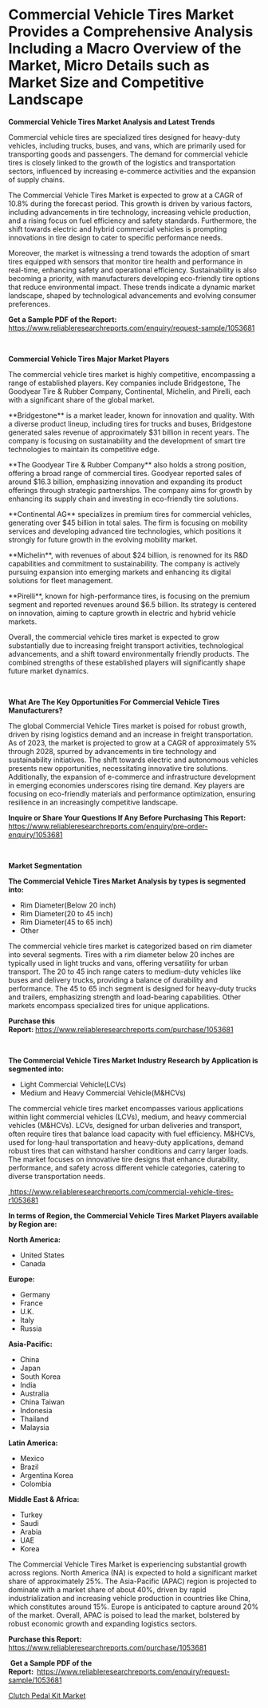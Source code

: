 <p><h1>Commercial Vehicle Tires Market Provides a Comprehensive Analysis Including a Macro Overview of the Market, Micro Details such as Market Size and Competitive Landscape</h1></p><p><strong>Commercial Vehicle Tires Market Analysis and Latest Trends</strong></p>
<p><p>Commercial vehicle tires are specialized tires designed for heavy-duty vehicles, including trucks, buses, and vans, which are primarily used for transporting goods and passengers. The demand for commercial vehicle tires is closely linked to the growth of the logistics and transportation sectors, influenced by increasing e-commerce activities and the expansion of supply chains.</p><p>The Commercial Vehicle Tires Market is expected to grow at a CAGR of 10.8% during the forecast period. This growth is driven by various factors, including advancements in tire technology, increasing vehicle production, and a rising focus on fuel efficiency and safety standards. Furthermore, the shift towards electric and hybrid commercial vehicles is prompting innovations in tire design to cater to specific performance needs.</p><p>Moreover, the market is witnessing a trend towards the adoption of smart tires equipped with sensors that monitor tire health and performance in real-time, enhancing safety and operational efficiency. Sustainability is also becoming a priority, with manufacturers developing eco-friendly tire options that reduce environmental impact. These trends indicate a dynamic market landscape, shaped by technological advancements and evolving consumer preferences.</p></p>
<p><strong>Get a Sample PDF of the Report:&nbsp;</strong> <a href="https://www.reliableresearchreports.com/enquiry/request-sample/1053681?utm_campaign=1720&utm_medium=2&utm_source=Github&utm_content=ia&utm_term=30032025&utm_id=commercial-vehicle-tires">https://www.reliableresearchreports.com/enquiry/request-sample/1053681</a></p>
<p>&nbsp;</p>
<p><strong>Commercial Vehicle Tires Major Market Players</strong></p>
<p><p>The commercial vehicle tires market is highly competitive, encompassing a range of established players. Key companies include Bridgestone, The Goodyear Tire & Rubber Company, Continental, Michelin, and Pirelli, each with a significant share of the global market.</p><p>**Bridgestone** is a market leader, known for innovation and quality. With a diverse product lineup, including tires for trucks and buses, Bridgestone generated sales revenue of approximately $31 billion in recent years. The company is focusing on sustainability and the development of smart tire technologies to maintain its competitive edge.</p><p>**The Goodyear Tire & Rubber Company** also holds a strong position, offering a broad range of commercial tires. Goodyear reported sales of around $16.3 billion, emphasizing innovation and expanding its product offerings through strategic partnerships. The company aims for growth by enhancing its supply chain and investing in eco-friendly tire solutions.</p><p>**Continental AG** specializes in premium tires for commercial vehicles, generating over $45 billion in total sales. The firm is focusing on mobility services and developing advanced tire technologies, which positions it strongly for future growth in the evolving mobility market.</p><p>**Michelin**, with revenues of about $24 billion, is renowned for its R&D capabilities and commitment to sustainability. The company is actively pursuing expansion into emerging markets and enhancing its digital solutions for fleet management.</p><p>**Pirelli**, known for high-performance tires, is focusing on the premium segment and reported revenues around $6.5 billion. Its strategy is centered on innovation, aiming to capture growth in electric and hybrid vehicle markets.</p><p>Overall, the commercial vehicle tires market is expected to grow substantially due to increasing freight transport activities, technological advancements, and a shift toward environmentally friendly products. The combined strengths of these established players will significantly shape future market dynamics.</p></p>
<p>&nbsp;</p>
<p><strong>What Are The Key Opportunities For Commercial Vehicle Tires Manufacturers?</strong></p>
<p><p>The global Commercial Vehicle Tires market is poised for robust growth, driven by rising logistics demand and an increase in freight transportation. As of 2023, the market is projected to grow at a CAGR of approximately 5% through 2028, spurred by advancements in tire technology and sustainability initiatives. The shift towards electric and autonomous vehicles presents new opportunities, necessitating innovative tire solutions. Additionally, the expansion of e-commerce and infrastructure development in emerging economies underscores rising tire demand. Key players are focusing on eco-friendly materials and performance optimization, ensuring resilience in an increasingly competitive landscape.</p></p>
<p><strong>Inquire or Share Your Questions If Any Before Purchasing This Report:</strong> <a href="https://www.reliableresearchreports.com/enquiry/pre-order-enquiry/1053681?utm_campaign=1720&utm_medium=2&utm_source=Github&utm_content=ia&utm_term=30032025&utm_id=commercial-vehicle-tires">https://www.reliableresearchreports.com/enquiry/pre-order-enquiry/1053681</a></p>
<p>&nbsp;</p>
<p><strong>Market Segmentation</strong></p>
<p><strong>The Commercial Vehicle Tires Market Analysis by types is segmented into:</strong></p>
<p><ul><li>Rim Diameter(Below 20 inch)</li><li>Rim Diameter(20 to 45 inch)</li><li>Rim Diameter(45 to 65 inch)</li><li>Other</li></ul></p>
<p><p>The commercial vehicle tires market is categorized based on rim diameter into several segments. Tires with a rim diameter below 20 inches are typically used in light trucks and vans, offering versatility for urban transport. The 20 to 45 inch range caters to medium-duty vehicles like buses and delivery trucks, providing a balance of durability and performance. The 45 to 65 inch segment is designed for heavy-duty trucks and trailers, emphasizing strength and load-bearing capabilities. Other markets encompass specialized tires for unique applications.</p></p>
<p><strong>Purchase this Report:&nbsp;</strong><a href="https://www.reliableresearchreports.com/purchase/1053681?utm_campaign=1720&utm_medium=2&utm_source=Github&utm_content=ia&utm_term=30032025&utm_id=commercial-vehicle-tires">https://www.reliableresearchreports.com/purchase/1053681</a></p>
<p>&nbsp;</p>
<p><strong>The Commercial Vehicle Tires Market Industry Research by Application is segmented into:</strong></p>
<p><ul><li>Light Commercial Vehicle(LCVs)</li><li>Medium and Heavy Commercial Vehicle(M&HCVs)</li></ul></p>
<p><p>The commercial vehicle tires market encompasses various applications within light commercial vehicles (LCVs), medium, and heavy commercial vehicles (M&HCVs). LCVs, designed for urban deliveries and transport, often require tires that balance load capacity with fuel efficiency. M&HCVs, used for long-haul transportation and heavy-duty applications, demand robust tires that can withstand harsher conditions and carry larger loads. The market focuses on innovative tire designs that enhance durability, performance, and safety across different vehicle categories, catering to diverse transportation needs.</p></p>
<p><a href="https://www.reliableresearchreports.com/commercial-vehicle-tires-r1053681?utm_campaign=1720&utm_medium=2&utm_source=Github&utm_content=ia&utm_term=30032025&utm_id=commercial-vehicle-tires">&nbsp;https://www.reliableresearchreports.com/commercial-vehicle-tires-r1053681</a></p>
<p><strong>In terms of Region, the Commercial Vehicle Tires Market Players available by Region are:</strong></p>
<p>
    <p> <strong> North America: </strong>
        <ul>
            <li>United States</li>
            <li>Canada</li>
        </ul>
        </p> 
    <p> <strong> Europe: </strong>
        <ul>
            <li>Germany</li>
            <li>France</li>
            <li>U.K.</li>
            <li>Italy</li>
            <li>Russia</li>
        </ul>
        </p> 
    <p> <strong> Asia-Pacific: </strong>
        <ul>
            <li>China</li>
            <li>Japan</li>
            <li>South Korea</li>
            <li>India</li>
            <li>Australia</li>
            <li>China Taiwan</li>
            <li>Indonesia</li>
            <li>Thailand</li>
            <li>Malaysia</li>
        </ul>
        </p> 
    <p> <strong> Latin America: </strong>
        <ul>
            <li>Mexico</li>
            <li>Brazil</li>
            <li>Argentina Korea</li>
            <li>Colombia</li>
        </ul>
        </p> 
    <p> <strong> Middle East & Africa: </strong>
        <ul>
            <li>Turkey</li>
            <li>Saudi</li>
            <li>Arabia</li>
            <li>UAE</li>
            <li>Korea</li>
        </ul>
    </p>
    </p>
<p><p>The Commercial Vehicle Tires Market is experiencing substantial growth across regions. North America (NA) is expected to hold a significant market share of approximately 25%. The Asia-Pacific (APAC) region is projected to dominate with a market share of about 40%, driven by rapid industrialization and increasing vehicle production in countries like China, which constitutes around 15%. Europe is anticipated to capture around 20% of the market. Overall, APAC is poised to lead the market, bolstered by robust economic growth and expanding logistics sectors.</p></p>
<p><strong>Purchase this Report: </strong><a href="https://www.reliableresearchreports.com/purchase/1053681?utm_campaign=1720&utm_medium=2&utm_source=Github&utm_content=ia&utm_term=30032025&utm_id=commercial-vehicle-tires">https://www.reliableresearchreports.com/purchase/1053681</a></p>
<p>&nbsp;<strong>Get a Sample PDF of the Report:&nbsp;&nbsp;</strong><a href="https://www.reliableresearchreports.com/enquiry/request-sample/1053681?utm_campaign=1720&utm_medium=2&utm_source=Github&utm_content=ia&utm_term=30032025&utm_id=commercial-vehicle-tires">https://www.reliableresearchreports.com/enquiry/request-sample/1053681</a></p>
<p><strong></strong></p>
<p><p><a href="https://github.com/marlanamarvn/Market-Research-Report-List-1/blob/main/clutch-pedal-kit-market.md?utm_campaign=1720&utm_medium=2&utm_source=Github&utm_content=ia&utm_term=30032025&utm_id=commercial-vehicle-tires">Clutch Pedal Kit Market</a></p></p>